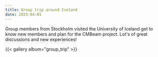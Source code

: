 ```yaml
---
title: Group trip around Iceland
date: 2023-04-01
---
```


Group members from Stockholm visited the University of Iceland get to know new members and plan for the CMBeam project. Lot's of great discussions and new experiences!

{{< gallery album="group_trip" >}}
<!--more-->